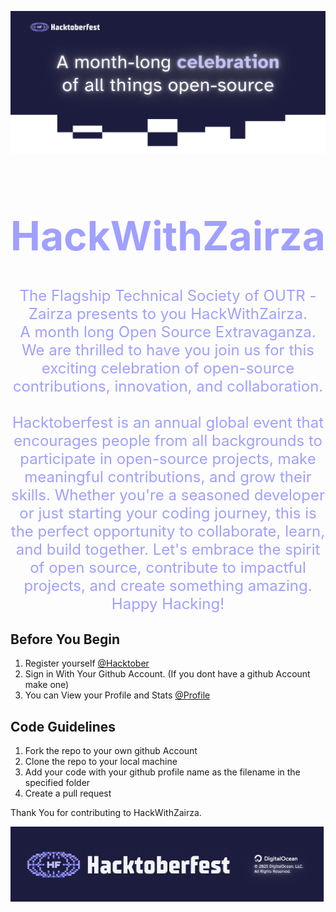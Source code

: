 ![](img/header-hacktober.png)

<h1 style="color:#A0A0FF; font-size:4rem;" align="center"> 
HackWithZairza
</h1>
<p style="color:#A0A0FF; font-size:1.5rem;" align="center">
The Flagship Technical Society of OUTR - Zairza presents to you HackWithZairza.  <br> A month long Open Source Extravaganza. 
We are thrilled to have you join us for this exciting celebration of open-source contributions, innovation, and collaboration.     <br> <br>
Hacktoberfest is an annual global event that encourages people from all backgrounds to participate in open-source projects, make meaningful contributions, and grow their skills.      
Whether you're a seasoned developer or just starting your coding journey, this is the perfect opportunity to collaborate, learn, and build together. Let's embrace the spirit of open source, contribute to impactful projects, and create something amazing.     
Happy Hacking!
</p>

## Before You Begin

1. Register yourself [@Hacktober](https://hacktoberfest.com/register/)
2. Sign in With Your Github Account. (If you dont have a github Account make one)
3. You can View your Profile and Stats [@Profile](https://hacktoberfest.com/profile/)

## Code Guidelines

1. Fork the repo to your own github Account
2. Clone the repo to your local machine
3. Add your code with your github profile name as the filename in the specified folder
4. Create a pull request

Thank You for contributing to HackWithZairza.

![](img/footer-hacktober.png)
